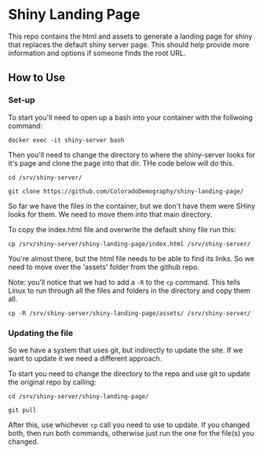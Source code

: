 # Shiny Landing Page

This repo contains the html and assets to generate a landing page for shiny that replaces the default shiny server page.  This should help provide more information and options if someone finds the root URL.

## How to Use

### Set-up

To start you'll need to open up a bash into your container with the follwoing command:

```
docker exec -it shiny-server bash

```

Then you'll need to change the directory to where the shiny-server looks for it's page and clone the page into that dir.  THe code below will do this.

``` 
cd /srv/shiny-server/

git clone https://github.com/ColoradoDemography/shiny-landing-page/
```

So far we have the files in the container, but we don't have them were SHiny looks for them.  We need to move them into that main directory.

To copy the index.html file and overwrite the default shiny file run this:

```
cp /srv/shiny-server/shiny-landing-page/index.html /srv/shiny-server/
```

You're almost there, but the html file needs to be able to find its links.  So we need to move over the 'assets' folder from the github repo.

Note:  you'll notice that we had to add a `-R` to the `cp` command.  This tells Linux to run through all the files and folders in the directory and copy them all.

```
cp -R /srv/shiny-server/shiny-landing-page/assets/ /srv/shiny-server/

```

### Updating the file

So we have a system that uses git, but indirectly to update the site.  If we want to update it we need a different approach.

To start you need to change the directory to the repo and use git to update the original repo by calling:

```
cd /srv/shiny-server/shiny-landing-page/

git pull
```

After this, use whichever `cp` call you need to use to update.  If you changed both, then run both commands, otherwise just run the one for the file(s) you changed.
